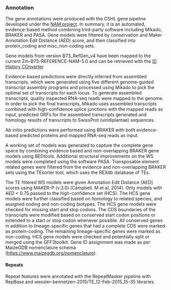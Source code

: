 ### Annotation

The gene annotations were produced with the CSHL gene pipeline developed under the [NAM project](https://nam-genomes.org). 
In summary, it is an automated, evidence-based method combining trird-party software including Mikado, BRAKER and PASA. 
Gene models were filtered by conservation and Maker Annotation Edit Distance (AED) score, 
and then classified into protein_coding and misc_non-coding sets.

Gene models from version B73_RefGen_v4 have been mapped to the current Zm-B73-REFERENCE-NAM-5.0 and can be retrieved with the
[ID History COnverter](http://plants.ensembl.org/Oryza_sativa/Tools/IDMapper)

Evidence-based predictions were directly inferred from assembled transcripts, which were generated using five different genome-guided transcript assembly programs and processed using Mikado to pick the optimal set of transcripts for each locus. To generate assembled transcripts, quality inspected RNA-seq reads were mapped to the genome. In order to pick the final transcripts, Mikado uses assembled transcripts combined with high-confidence splice junctions with the mapped reads as input, predicted ORFs for the assembled transcripts generated and homology results of transcripts to SwissProt (viridiplantae) sequences.

Ab initio predictions were performed using BRAKER with both evidence-based predicted proteins and mapped RNA-seq reads as input. 

A working set of models was generated to capture the complete gene space by combining evidence based and non-overlapping BRAKER gene models using BEDtools. Additional structural improvements on the WS models were completed using the software PASA. Transposable element related genes were filtered from the evidence and non-overlapping BRAKER sets using the TEsorter tool, which uses the REXdb database of TEs.

The TE filtered WS models were given Annotation Edit Distance (AED) scores using MAKER-P (v.3.0) (Campbell. M et al, 2014). Only models with AED < 0.75 passed to the high-confidence set (HCS). The HCS gene models were further classified based on homology to related species, and assigned coding and non-coding biotypes. The HCS gene models were checked for missing start and stop codons. The CDS boundaries of the transcripts were modified based on conserved start codon positions or extended to a start or stop codon whenever possible. All conserved genes in addition to lineage-specific genes that had a complete CDS were marked as protein-coding. The remaining lineage-specific genes were marked as non-coding. HCS gene models were checked and potentially split or merged using the GFF3toolkit. Gene ID assignment was made as per MaizeGDB nomenclature schema (https://www.maizegdb.org/nomenclature). 

#### Repeats

Repeat features were annotated with the RepeatMasker pipeline with 
RepBase and wessler-bennetzen-2015/TE_12-Feb-2015_15-35 libraries.
